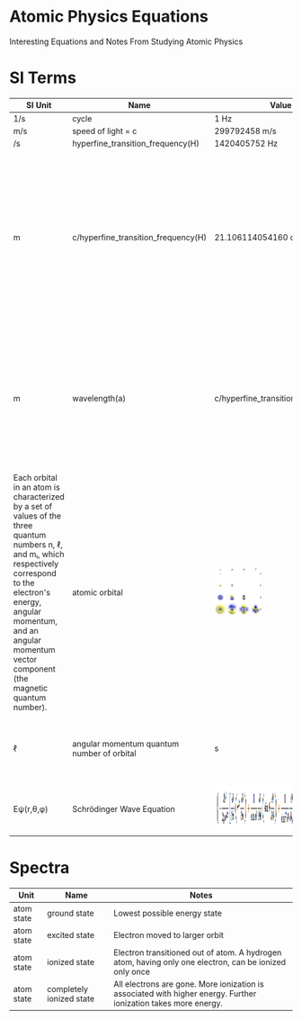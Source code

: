 # Atomic Physics Equations
Interesting Equations and Notes From Studying Atomic Physics

# SI Terms
| SI Unit | Name  | Value | Notes
|---------|-------|-------|------
| 1/s		  | cycle | 1 Hz  |
|	m/s     | speed of light = c | 299792458 m/s |
| /s      |	hyperfine_transition_frequency(H) | 1420405752 Hz |
| m	      | c/hyperfine_transition_frequency(H)	| 21.106114054160 cm | The hydrogen line, 21-centimeter line, or H I line[1] is the electromagnetic radiation spectral line that is created by a change in the energy state of neutral hydrogen atoms. This electromagnetic radiation has a precise frequency of 1420405751.768(2) Hz,[2] which is equivalent to the vacuum wavelength of 21.106114054160(30) cm in free space.
| m	      | wavelength(a)	| c/hyperfine_transition_frequency(a) | "larger" wavelengths are considered "below" smaller wavelengths because they are canonically measured in Hz. Also smaller wavelengths are associated with higher energies. Electromagnetic waves follow the "right-hand rule" which describes the planar nature of Electro/Magnetic radiation.
| Each orbital in an atom is characterized by a set of values of the three quantum numbers n, ℓ, and mₗ, which respectively correspond to the electron's energy, angular momentum, and an angular momentum vector component (the magnetic quantum number). | atomic orbital | <img src="/img/HydrogenLikeElectronOrbits.png" title="https://en.wikipedia.org/wiki/Atomic_orbital" style="height:6em"/> | The hydrogen-like atomic orbitals are derived from the exact solutions of the Schrödinger Equation for one electron and a nucleus, for a hydrogen-like atom. The part of the function that depends on the distance r from the nucleus has nodes (radial nodes) and decays as e−(constant × distance).
| ℓ | angular momentum quantum number of orbital | s | The simple names s orbital, p orbital, d orbital, and f orbital refer to orbitals with angular momentum quantum number ℓ = 0, 1, 2, and 3 respectively.
| Eψ(r,θ,φ) | Schrödinger Wave Equation | <img src="/img/SchrodingerWaveEquation.png" title="https://en.wikipedia.org/wiki/Schr%C3%B6dinger_equation" style="height:6em"/> |

# Spectra
| Unit | Name  | Notes
|------|-------|------
| atom state	| ground state | Lowest possible energy state
| atom state	| excited	state | Electron moved to larger orbit
| atom state	| ionized	state | Electron transitioned out of atom. A hydrogen atom, having only one electron, can be ionized only once
| atom state	| completely ionized state | All electrons are gone. More ionization is associated with higher energy. Further ionization takes more energy.
